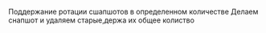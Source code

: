 Поддержание ротации сшапшотов в определенном количестве
Делаем снапшот и удаляем старые,держа их общее колиство
